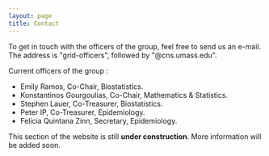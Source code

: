 ```yaml
---
layout: page
title: Contact
---
```


To get in touch with the officers of the group, feel free to send us an e-mail. The address is "grid-officers", followed by "@cns.umass.edu". 

Current officers of the group : 

* Emily Ramos, Co-Chair, Biostatistics.
* Konstantinos Gourgoulias, Co-Chair, Mathematics & Statistics.
* Stephen Lauer, Co-Treasurer, Biostatistics.
* Peter IP, Co-Treasurer, Epidemiology.
* Felicia Quintana Zinn, Secretary, Epidemiology.

This section of the website is still **under construction**. More information will be added soon.  


